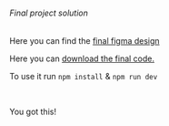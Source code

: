 ###### Final project solution

Here you can find the <a href="https://www.figma.com/design/Cb846kABeUkMZheENGH7vx/robot-landing?node-id=1-30&t=OZNQfT4XmKc3ZRq4-1" style="text-decoration: underline;" target="_blank" rel="noopener noreferrer">final figma design </a>


Here you can  <a href="https://www.dropbox.com/home/Justcode/Projects/03-robot-landingpage" style="text-decoration: underline;" target="_blank" rel="noopener noreferrer">download the final code. </a>

To use it run `npm install` & `npm run dev` 

<br>

You got this!